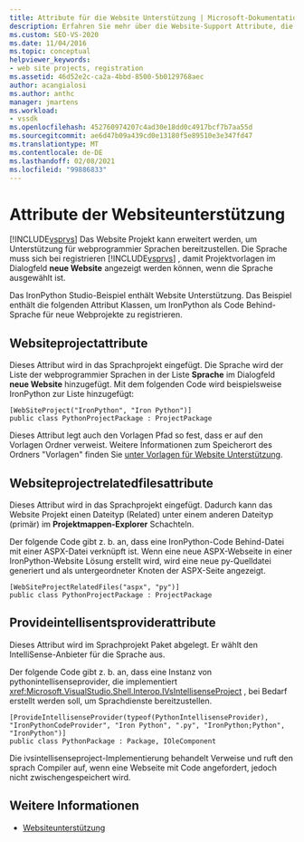 ```yaml
---
title: Attribute für die Website Unterstützung | Microsoft-Dokumentation
description: Erfahren Sie mehr über die Website-Support Attribute, die für die Erweiterung der Funktionalität von Visual Studio mithilfe von Website Projekten erforderlich sind.
ms.custom: SEO-VS-2020
ms.date: 11/04/2016
ms.topic: conceptual
helpviewer_keywords:
- web site projects, registration
ms.assetid: 46d52e2c-ca2a-4bbd-8500-5b0129768aec
author: acangialosi
ms.author: anthc
manager: jmartens
ms.workload:
- vssdk
ms.openlocfilehash: 452760974207c4ad30e18dd0c4917bcf7b7aa55d
ms.sourcegitcommit: ae6d47b09a439cd0e13180f5e89510e3e347fd47
ms.translationtype: MT
ms.contentlocale: de-DE
ms.lasthandoff: 02/08/2021
ms.locfileid: "99886833"
---
```

# <a name="web-site-support-attributes"></a>Attribute der Websiteunterstützung
[!INCLUDE[vsprvs](../../code-quality/includes/vsprvs_md.md)] Das Website Projekt kann erweitert werden, um Unterstützung für webprogrammier Sprachen bereitzustellen. Die Sprache muss sich bei registrieren [!INCLUDE[vsprvs](../../code-quality/includes/vsprvs_md.md)] , damit Projektvorlagen im Dialogfeld **neue Website** angezeigt werden können, wenn die Sprache ausgewählt ist.

Das IronPython Studio-Beispiel enthält Website Unterstützung. Das Beispiel enthält die folgenden Attribut Klassen, um IronPython als Code Behind-Sprache für neue Webprojekte zu registrieren.

## <a name="websiteprojectattribute"></a>Websiteprojectattribute
 Dieses Attribut wird in das Sprachprojekt eingefügt. Die Sprache wird der Liste der webprogrammier Sprachen in der Liste **Sprache** im Dialogfeld **neue Website** hinzugefügt. Mit dem folgenden Code wird beispielsweise IronPython zur Liste hinzugefügt:

```
[WebSiteProject("IronPython", "Iron Python")]
public class PythonProjectPackage : ProjectPackage
```

 Dieses Attribut legt auch den Vorlagen Pfad so fest, dass er auf den Vorlagen Ordner verweist. Weitere Informationen zum Speicherort des Ordners "Vorlagen" finden Sie [unter Vorlagen für Website Unterstützung](../../extensibility/internals/web-site-support-templates.md).

## <a name="websiteprojectrelatedfilesattribute"></a>Websiteprojectrelatedfilesattribute
 Dieses Attribut wird in das Sprachprojekt eingefügt. Dadurch kann das Website Projekt einen Dateityp (Related) unter einem anderen Dateityp (primär) im **Projektmappen-Explorer** Schachteln.

 Der folgende Code gibt z. b. an, dass eine IronPython-Code Behind-Datei mit einer ASPX-Datei verknüpft ist. Wenn eine neue ASPX-Webseite in einer IronPython-Website Lösung erstellt wird, wird eine neue py-Quelldatei generiert und als untergeordneter Knoten der ASPX-Seite angezeigt.

```
[WebSiteProjectRelatedFiles("aspx", "py")]
public class PythonProjectPackage : ProjectPackage
```

## <a name="provideintellisenseproviderattribute"></a>Provideintellisentsproviderattribute
 Dieses Attribut wird im Sprachprojekt Paket abgelegt. Er wählt den IntelliSense-Anbieter für die Sprache aus.

 Der folgende Code gibt z. b. an, dass eine Instanz von pythonintellisenseprovider, die implementiert <xref:Microsoft.VisualStudio.Shell.Interop.IVsIntellisenseProject> , bei Bedarf erstellt werden soll, um Sprachdienste bereitzustellen.

```
[ProvideIntellisenseProvider(typeof(PythonIntellisenseProvider), "IronPythonCodeProvider", "Iron Python", ".py", "IronPython;Python", "IronPython")]
public class PythonPackage : Package, IOleComponent
```

 Die ivsintellisenseproject-Implementierung behandelt Verweise und ruft den sprach Compiler auf, wenn eine Webseite mit Code angefordert, jedoch nicht zwischengespeichert wird.

## <a name="see-also"></a>Weitere Informationen
- [Websiteunterstützung](../../extensibility/internals/web-site-support.md)
